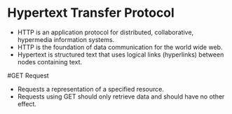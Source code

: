 # Hypertext Transfer Protocol
- HTTP is an application protocol for distributed, collaborative, hypermedia information systems.
- HTTP is the foundation of data communication for the world wide web.
- Hypertext is structured text that uses logical links (hyperlinks) between nodes containing text.

#GET Request
- Requests a representation of a specified resource.
- Requests using GET should only retrieve data and should have no other effect.

